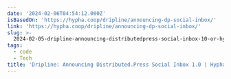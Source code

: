 ```yaml
---
date: '2024-02-06T04:54:12.000Z'
isBasedOn: 'https://hypha.coop/dripline/announcing-dp-social-inbox/'
link: 'https://hypha.coop/dripline/announcing-dp-social-inbox/'
slug: >-
  2024-02-05-dripline-announcing-distributedpress-social-inbox-10-or-hypha-worker-co-o
tags:
  - code
  - Tech
title: 'Dripline: Announcing Distributed.Press Social Inbox 1.0 | Hypha Worker Co-o'
---
```


